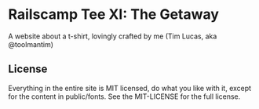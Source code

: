 # Railscamp Tee XI: The Getaway

A website about a t-shirt, lovingly crafted by me (Tim Lucas, aka @toolmantim)

## License

Everything in the entire site is MIT licensed, do what you like with it,
except for the content in public/fonts. See the MIT-LICENSE for the full license.
